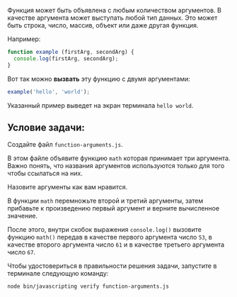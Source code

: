 Функция может быть объявлена с любым количеством аргументов. В качестве аргумента может выступать любой тип данных. Это может быть строка, число, массив, объект или даже другая функция.

Например:

```js
function example (firstArg, secondArg) {
  console.log(firstArg, secondArg);
}
```

Вот так можно **вызвать** эту функцию с двумя аргументами:

```js
example('hello', 'world');
```

Указанный пример выведет на экран терминала `hello world`.

## Условие задачи:

Создайте файл `function-arguments.js`.

В этом файле объявите функцию `math` которая принимает три аргумента. Важно понять, что названия аргументов используются только для того чтобы ссылаться на них.

Назовите аргументы как вам нравится.

В функции `math` перемножьте второй и третий аргументы, затем прибавьте к произведению первый аргумент и верните вычисленное значение.

После этого, внутри скобок выражения `console.log()` вызовите функцию `math()` передав в качестве первого аргумента число `53`, в качестве второго аргумента число `61` и в качестве третьего аргумента число `67`.

Чтобы удостовериться в правильности решения задачи, запустите в терминале следующую команду:

```bash
node bin/javascripting verify function-arguments.js
```